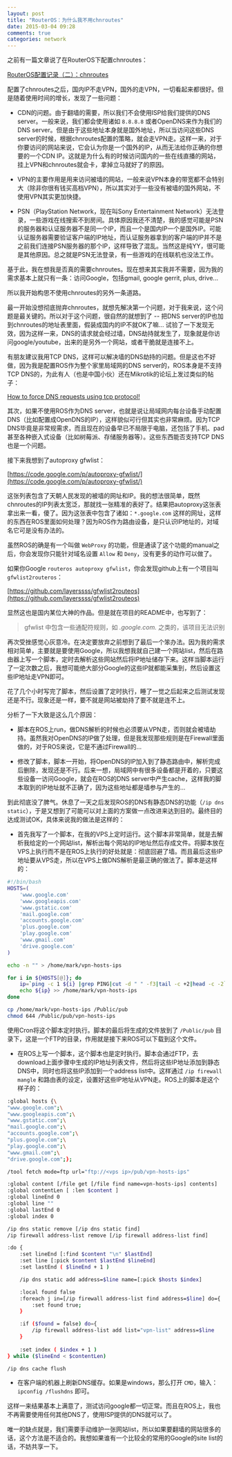 ```yaml
---
layout: post
title: "RouterOS：为什么我不用chnroutes"
date: 2015-03-04 09:28
comments: true
categories: network
---
```


之前有一篇文章说了在RouterOS下配置chnroutes：

[RouterOS配置记录（二）：chnroutes](http://markzhang.cn/blog/2014/08/20/ros-chnroutes/)

配置了chnroutes之后，国内IP不走VPN，国外的走VPN，一切看起来都很好。但是随着使用时间的增长，发现了一些问题：

<!-- more -->

- CDN的问题。由于翻墙的需要，所以我们不会使用ISP给我们提供的DNS server。一般来说，我们都会使用诸如 `8.8.8.8` 或者OpenDNS来作为我们的DNS server。但是由于这些地址本身就是国外地址，所以当访问这些DNS server的时候，根据chnroutes配置的策略，就会走VPN走。这样一来，对于你要访问的网站来说，它会认为你是一个国外的IP，从而无法给你正确的你想要的一个CDN IP。这就是为什么有的时候访问国内的一些在线直播的网站，挂上VPN和chnroutes就会卡，拿掉立马就好了的原因。

- VPN的主要作用是用来访问被墙的网站，一般来说VPN本身的带宽都不会特别大（除非你很有钱买高档VPN），所以其实对于一些没有被墙的国外网站，不使用VPN其实更加快捷。

- PSN（PlayStation Network，现在叫Sony Entertainment Network）无法登录，一些游戏在线搜索不到房间。具体原因我还不清楚，我的感觉可能是PSN的服务器和认证服务器不是同一个IP，而且一个是国内IP一个是国外IP。可能认证服务器需要验证客户端的IP地址，而认证服务器拿到的客户端的IP并不是之前我们连接PSN服务器的那个IP，这样导致了混乱。当然这是纯YY，很可能是其他原因。总之就是PSN无法登录，有一些游戏的在线联机也没法工作。

基于此，我在想我是否真的需要chnroutes。现在想来其实我并不需要，因为我的需求基本上就只有一条：访问Google，包括gmail, google gerrit, plus, drive...

所以我开始构思不使用chnroutes的另外一条道路。

最一开始没想彻底抛弃chnroutes，就想先解决第一个问题，对于我来说，这个问题是最关键的。所以对于这个问题，很自然的就想到了 -- 把DNS server的IP也加到chnroutes的地址表里面，假装成国内的IP不就OK了嘛... 试验了一下发现无效，因为这样一来，DNS的请求就会经过墙，DNS劫持就发生了，现象就是你访问google/youtube，出来的是另外一个网站，或者干脆就是连接不上。

有朋友建议我用TCP DNS，这样可以解决墙的DNS劫持的问题。但是这也不好做，因为我是配置ROS作为整个家里局域网的DNS server的，ROS本身是不支持TCP DNS的，为此有人（也是中国小伙）还在Mikrotik的论坛上发过类似的帖子：

[How to force DNS requests using tcp protocol!](http://forum.mikrotik.com/viewtopic.php?t=68248)

其次，如果不使用ROS作为DNS server，也就是说让局域网内每台设备手动配置DNS（比如配置成OpenDNS的IP），这样貌似可行但其实也非常麻烦。因为TCP DNS毕竟是非常规需求，而且现在的设备早已不局限于电脑，还包括了手机、pad甚至各种嵌入式设备（比如树莓派、存储服务器等）。这些东西能否支持TCP DNS也是一个问题。

接下来我想到了autoproxy gfwlist：

[https://code.google.com/p/autoproxy-gfwlist/](https://code.google.com/p/autoproxy-gfwlist/)

这张列表包含了天朝人民发现的被墙的网址和IP。我的想法很简单，既然chnroutes的IP列表太宽泛，那就找一张精准的表好了。结果把autoproxy这张表拿出来一看，傻了。因为这张表中包含了诸如：`*.google.com` 这样的网址，这样的东西在ROS里面如何处理？因为ROS作为路由设备，是只认识IP地址的，对域名它可是没有办法的。

虽然ROS的确是有一个叫做 `WebProxy` 的功能，但是通读了这个功能的manual之后，你会发现你只能针对域名设置 `Allow` 和 `Deny`，没有更多的动作可以做了。

如果你Google `routeros autoproxy gfwlist`，你会发现github上有一个项目叫 `gfwlist2routeros`：

[https://github.com/layerssss/gfwlist2routeos](https://github.com/layerssss/gfwlist2routeos)

显然这也是国内某位大神的作品。但是就在项目的README中，也写到了：

> gfwlist 中包含一些通配符规则，如 *.google.com.* 之类的，该项目无法识别

再次受挫感觉心灰意冷。在决定要放弃之前想到了最后一个笨办法。因为我的需求相对简单，主要就是要使用Google，所以我想我就自己建一个网站list，然后在路由器上写一个脚本，定时去解析这些网站然后将IP地址储存下来。这样当脚本运行了一定次数之后，我想可能绝大部分Google的这些IP就都能采集到，然后设置这些IP地址走VPN即可。

花了几个小时写完了脚本，然后设置了定时执行，睡了一觉之后起来之后测试发现还是不行。现象还是一样，要不就是网站被劫持了要不就是连不上。

分析了一下大致是这么几个原因：

- 脚本在ROS上run，做DNS解析的时候也必须要从VPN走，否则就会被墙劫持。虽然我对OpenDNS的IP做了处理，但是我发现那些规则是在Firewall里面做的，对于ROS来说，它是不通过Firewall的...

- 修改了脚本，脚本一开始，将OpenDNS的IP加入到了静态路由中，解析完成后删除，发现还是不行。后来一想，局域网中有很多设备都是开着的，只要这些设备一访问Google，就会在ROS的DNS server中产生cache，这样我的脚本取到的IP地址就不正确了，因为这些地址都是墙参与产生的...

到此彻底没了脾气。休息了一天之后发现ROS的DNS有静态DNS的功能（`/ip dns static`），于是又想到了可能可以对上面的方案做一点改进来达到目的。最终目的达成测试OK，具体来说我的做法是这样的：

- 首先我写了一个脚本，在我的VPS上定时运行。这个脚本非常简单，就是去解析我给定的一个网站list，解析出每个网站的IP地址然后存成文件。将脚本放在VPS上执行而不是在ROS上执行的好处就是：彻底回避了墙。而且最后这些IP地址要从VPS走，所以在VPS上做DNS解析是最正确的做法了。脚本是这样的：

``` bash
#!/bin/bash
HOSTS=(
	'www.google.com'
	'www.googleapis.com'
	'www.gstatic.com'
	'mail.google.com'
	'accounts.google.com'
	'plus.google.com'
	'play.google.com'
	'www.gmail.com'
	'drive.google.com'
)

echo -n "" > /home/mark/vpn-hosts-ips

for i in ${HOSTS[@]}; do
	ip=`ping -c 1 ${i} |grep PING|cut -d " " -f3|tail -c +2|head -c -2`
	echo ${ip} >> /home/mark/vpn-hosts-ips
done

cp /home/mark/vpn-hosts-ips /Public/pub
chmod 644 /Public/pub/vpn-hosts-ips
```

使用Cron将这个脚本定时执行。脚本的最后将生成的文件放到了 `/Public/pub` 目录下，这是一个FTP的目录，作用就是接下来ROS可以下载到这个文件。

- 在ROS上写一个脚本，这个脚本也是定时执行。脚本会通过FTP，去download上面步骤中生成的IP地址列表文件，然后将这些IP地址添加到静态DNS中，同时也将这些IP添加到一个address list中。这样通过 `/ip firewall mangle` 和路由表的设定，设置好这些IP地址从VPN走。ROS上的脚本是这个样子的：

``` bash
:global hosts {\
"www.google.com";\
"www.googleapis.com";\
"www.gstatic.com";\
"mail.google.com";\
"accounts.google.com";\
"plus.google.com";\
"play.google.com";\
"www.gmail.com";\
"drive.google.com";};

/tool fetch mode=ftp url="ftp://<vps ip>/pub/vpn-hosts-ips"

:global content [/file get [/file find name=vpn-hosts-ips] contents]
:global contentLen [ :len $content ]
:global lineEnd 0
:global line ""
:global lastEnd 0
:global index 0

/ip dns static remove [/ip dns static find]
/ip firewall address-list remove [/ip firewall address-list find]

:do {
    :set lineEnd [:find $content "\n" $lastEnd]
    :set line [:pick $content $lastEnd $lineEnd]
    :set lastEnd ( $lineEnd + 1 )

    /ip dns static add address=$line name=[:pick $hosts $index]

    :local found false
    :foreach j in=[/ip firewall address-list find address=$line] do={
        :set found true;
    }

    :if ($found = false) do={
        /ip firewall address-list add list="vpn-list" address=$line
    }
    
    :set index ( $index + 1 )
} while ($lineEnd < $contentLen)

/ip dns cache flush
```

- 在客户端的机器上刷新DNS缓存。如果是windows，那么打开 `CMD`，输入：`ipconfig /flushdns` 即可。

这样一来结果基本上满意了，测试访问google都一切正常。而且在ROS上，我也不再需要使用任何其他DNS了，使用ISP提供的DNS就可以了。

唯一的缺点就是，我们需要手动维护一张网站list，所以如果要翻墙的网站很多的话，这个方法是不适合的。我想如果谁有一个比较全的常用的Google的site list的话，不妨共享一下。
